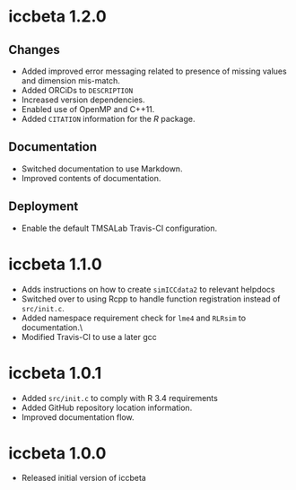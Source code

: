 # iccbeta 1.2.0

## Changes

- Added improved error messaging related to presence of missing values and
  dimension mis-match.
- Added ORCiDs to `DESCRIPTION`
- Increased version dependencies.
- Enabled use of OpenMP and C++11.
- Added `CITATION` information for the _R_ package.

## Documentation

- Switched documentation to use Markdown.
- Improved contents of documentation.

## Deployment

- Enable the default TMSALab Travis-CI configuration.

# iccbeta 1.1.0

- Adds instructions on how to create `simICCdata2` to relevant helpdocs
- Switched over to using Rcpp to handle function registration instead of `src/init.c`.
- Added namespace requirement check for `lme4` and `RLRsim` to documentation.\
- Modified Travis-CI to use a later gcc

# iccbeta 1.0.1

- Added `src/init.c` to comply with R 3.4 requirements
- Added GitHub repository location information.
- Improved documentation flow.

# iccbeta 1.0.0

- Released initial version of iccbeta



